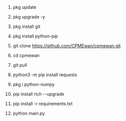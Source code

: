 1. pkg update 

2. pkg upgrade -y

3. pkg install git

4. pkg install python-pip

5. git clone https://github.com/CPMEwan/cpmewan.git

6. cd cpmewan

7. git pull

8. python3 -m pip install requests

9. pkg i python-numpy

10. pip install rich --upgrade

11. pip install -r requirements.txt

12. python main.py
